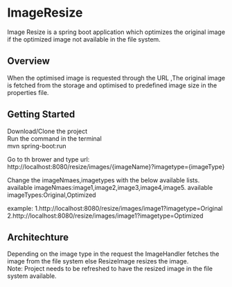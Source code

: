 # ImageResize
Image Resize is a spring boot application which optimizes the original image if the optimized image not available in the file system.

## Overview
When the optimised image is requested through the URL ,The original image is fetched from the storage and optimised to predefined image size in the properties file.

## Getting Started

Download/Clone the project  
Run the command in the terminal   
mvn spring-boot:run  

Go to th brower and type url: http://localhost:8080/resize/images/{imageName}?imagetype={imageType}  

Change the imageNmaes,imagetypes with the below available lists.
available imageNmaes:image1,image2,image3,image4,image5.
available imageTypes:Original,Optimized

example: 
         1.http://localhost:8080/resize/images/image1?imagetype=Original
         2.http://localhost:8080/resize/images/image1?imagetype=Optimized

## Architechture
Depending on the image type in the request the ImageHandler fetches the image from the file system else ResizeImage resizes 
the image.  
Note: Project needs to be refreshed to have the resized image in the file system available.
